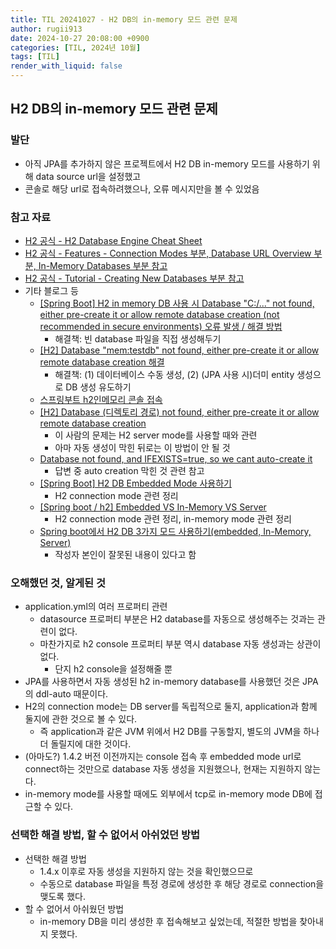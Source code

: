 ```yaml
---
title: TIL 20241027 - H2 DB의 in-memory 모드 관련 문제
author: rugii913
date: 2024-10-27 20:08:00 +0900
categories: [TIL, 2024년 10월]
tags: [TIL]
render_with_liquid: false
---
```


## H2 DB의 in-memory 모드 관련 문제

### 발단
- 아직 JPA를 추가하지 않은 프로젝트에서 H2 DB in-memory 모드를 사용하기 위해 data source url을 설정했고
- 콘솔로 해당 url로 접속하려했으나, 오류 메시지만을 볼 수 있었음

### 참고 자료
- [H2 공식 - H2 Database Engine Cheat Sheet](https://www.h2database.com/html/cheatSheet.html)
- [H2 공식 - Features - Connection Modes 부분, Database URL Overview 부분, In-Memory Databases 부분 참고](https://www.h2database.com/html/features.html)
- [H2 공식 - Tutorial - Creating New Databases 부분 참고](https://h2database.com/html/tutorial.html#creating_new_databases)
- 기타 블로그 등
  - [\[Spring Boot\] H2 in memory DB 사용 시 Database "C:/..." not found, either pre-create it or allow remote database creation (not recommended in secure environments) 오류 발생 / 해결 방법](https://djlife.tistory.com/9)
    - 해결책: 빈 database 파일을 직접 생성해두기
  - [\[H2\] Database "mem:testdb" not found, either pre-create it or allow remote database creation 해결](https://shanepark.tistory.com/435)
    - 해결책: (1) 데이터베이스 수동 생성, (2) (JPA 사용 시)더미 entity 생성으로 DB 생성 유도하기
  - [스프링부트 h2인메모리 콘솔 접속](https://malwareanalysis.tistory.com/160)
  - [\[H2\] Database \(디렉토리 경로\) not found, either pre-create it or allow remote database creation](https://bluayer.com/23)
    - 이 사람의 문제는 H2 server mode를 사용할 때와 관련
    - 아마 자동 생성이 막힌 뒤로는 이 방법이 안 될 것
  - [Database not found, and IFEXISTS=true, so we cant auto-create it](https://stackoverflow.com/questions/55349373/database-not-found-and-ifexists-true-so-we-cant-auto-create-it)
    - 답변 중 auto creation 막힌 것 관련 참고
  - [\[Spring Boot\] H2 DB Embedded Mode 사용하기](https://colabear754.tistory.com/193)
    - H2 connection mode 관련 정리
  - [\[Spring boot / h2\] Embedded VS In-Memory VS Server](https://hayden-igm.tistory.com/m/55)
    - H2 connection mode 관련 정리, in-memory mode 관련 정리
  - [Spring boot에서 H2 DB 3가지 모드 사용하기\(embedded, In-Memory, Server\)](https://kukim.tistory.com/105)
      - 작성자 본인이 잘못된 내용이 있다고 함

### 오해했던 것, 알게된 것
- application.yml의 여러 프로퍼티 관련
  - datasource 프로퍼티 부분은 H2 database를 자동으로 생성해주는 것과는 관련이 없다.
  - 마찬가지로 h2 console 프로퍼티 부분 역시 database 자동 생성과는 상관이 없다.
    - 단지 h2 console을 설정해줄 뿐
- JPA를 사용하면서 자동 생성된 h2 in-memory database를 사용했던 것은 JPA의 ddl-auto 때문이다.
- H2의 connection mode는 DB server를 독립적으로 둘지, application과 함께 둘지에 관한 것으로 볼 수 있다.
  - 즉 application과 같은 JVM 위에서 H2 DB를 구동할지, 별도의 JVM을 하나 더 돌릴지에 대한 것이다.
- (아마도?) 1.4.2 버전 이전까지는 console 접속 후 embedded mode url로 connect하는 것만으로 database 자동 생성을 지원했으나, 현재는 지원하지 않는다.
- in-memory mode를 사용할 때에도 외부에서 tcp로 in-memory mode DB에 접근할 수 있다.

### 선택한 해결 방법, 할 수 없어서 아쉬었던 방법
- 선택한 해결 방법
  - 1.4.x 이후로 자동 생성을 지원하지 않는 것을 확인했으므로
  - 수동으로 database 파일을 특정 경로에 생성한 후 해당 경로로 connection을 맺도록 했다.
- 할 수 없어서 아쉬웠던 방법
  - in-memory DB을 미리 생성한 후 접속해보고 싶었는데, 적절한 방법을 찾아내지 못했다.
